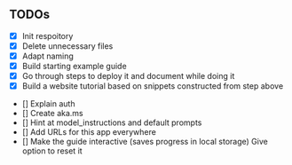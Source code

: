 ## TODOs

- [x] Init respoitory
- [x] Delete unnecessary files
- [x] Adapt naming
- [x] Build starting example guide
- [x] Go through steps to deploy it and document while doing it
- [x] Build a website tutorial based on snippets constructed from step above
- [] Explain auth
- [] Create aka.ms
- [] Hint at model_instructions and default prompts
- [] Add URLs for this app everywhere
- [] Make the guide interactive (saves progress in local storage) Give option to reset it
